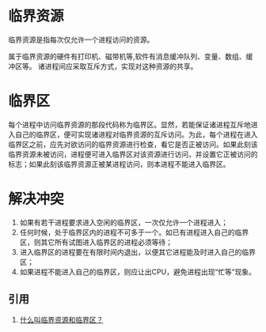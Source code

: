 # 临界资源

临界资源是指每次仅允许一个进程访问的资源。

属于临界资源的硬件有打印机、磁带机等,软件有消息缓冲队列、变量、数组、缓冲区等。  诸进程间应采取互斥方式，实现对这种资源的共享。

# 临界区

每个进程中访问临界资源的那段代码称为临界区。显然，若能保证诸进程互斥地进入自己的临界区，便可实现诸进程对临界资源的互斥访问。为此，每个进程在进入临界区之前，应先对欲访问的临界资源进行检查，看它是否正被访问。如果此刻该临界资源未被访问，进程便可进入临界区对该资源进行访问，并设置它正被访问的标志；如果此刻该临界资源正被某进程访问，则本进程不能进入临界区。

# 解决冲突

1. 如果有若干进程要求进入空闲的临界区，一次仅允许一个进程进入；
1. 任何时候，处于临界区内的进程不可多于一个。如已有进程进入自己的临界区，则其它所有试图进入临界区的进程必须等待；
1. 进入临界区的进程要在有限时间内退出，以便其它进程能及时进入自己的临界区；
1. 如果进程不能进入自己的临界区，则应让出CPU，避免进程出现“忙等”现象。

## 引用

1. [什么叫临界资源和临界区？](https://blog.csdn.net/supreme42/article/details/6834690)